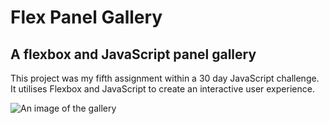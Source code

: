# Flex Panel Gallery

## A flexbox and JavaScript panel gallery

This project was my fifth assignment within a 30 day JavaScript challenge. It utilises Flexbox and JavaScript to create an interactive user experience.

<img src="assets/images/Flex-Panel-Gallery.png" alt="An image of the gallery">

